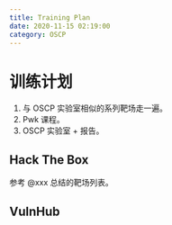 ```yaml
---
title: Training Plan
date: 2020-11-15 02:19:00
category: OSCP
---
```


# 训练计划

1. 与 OSCP 实验室相似的系列靶场走一遍。
2. Pwk 课程。
3. OSCP 实验室 + 报告。

## Hack The Box
参考 @xxx 总结的靶场列表。


## VulnHub